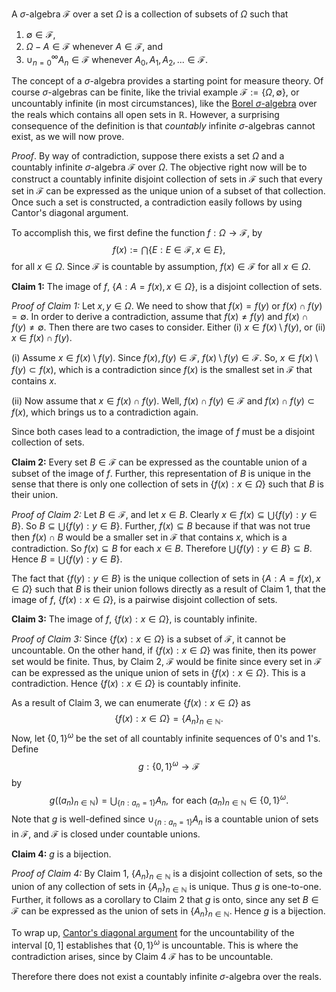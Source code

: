 A $\sigma$-algebra $\mathcal{F}$ over a set $\Omega$ is a collection of subsets of $\Omega$ such that

1. $\emptyset \in \mathcal{F}$,
2. $\Omega - A \in \mathcal{F}$ whenever $A \in \mathcal{F}$, and 
3. $\cup_{n=0}^{\infty}A_{n} \in \mathcal{F}$ whenever $A_{0}, A_{1}, A_{2},... \in \mathcal{F}$.

The concept of a $\sigma$-algebra provides a starting point for measure theory. 
Of course $\sigma$-algebras can be finite, like the 
trivial example $\mathcal{F} := \{\Omega, \emptyset\}$, or uncountably infinite (in most 
circumstances), like the [Borel $\sigma$-algebra](https://en.wikipedia.org/wiki/Sigma-algebra#Borel_and_Lebesgue_.CF.83-algebras) 
over the reals which contains all open sets in $\mathbb{R}$. However, a surprising consequence of the
definition is that *countably* infinite $\sigma$-algebras cannot exist, as we will now prove.


$Proof.$ By way of contradiction, suppose there exists a set $\Omega$ and a countably infinite $\sigma$-algebra $\mathcal{F}$ over $\Omega$.
The objective right now will be to construct a countably infinite disjoint collection of sets in $\mathcal{F}$ such that every set in
$\mathcal{F}$ can be expressed as the unique union of a subset of that collection. Once such a set is constructed, a contradiction easily follows by
using Cantor's diagonal argument.

To accomplish this, we first define the function $f : \Omega \rightarrow \mathcal{F}$, by 
$$ f(x) := \bigcap\{E : E\in \mathcal{F}, x \in E\}, $$
for all $x \in \Omega$. Since $\mathcal{F}$ is countable by assumption, $f(x) \in \mathcal{F}$ for all $x \in \Omega$.

**Claim 1:** The image of $f$, $\left\{ A : A = f(x), x \in \Omega \right\}$, is a disjoint collection of sets.

*Proof of Claim 1:* Let $x, y \in \Omega$. We need to show that $f(x) = f(y)$ or $f(x) \cap f(y) = \emptyset$. 
In order to derive a contradiction, assume that $f(x) \neq f(y)$ and $f(x) \cap f(y) \neq \emptyset$. 
Then there are two cases to consider. Either (i) $x \in f(x) \setminus f(y)$, or (ii) $x \in f(x) \cap
f(y)$.

(i) Assume $x \in f(x) \setminus f(y)$.
Since $f(x), f(y) \in \mathcal{F}$, $f(x) \setminus f(y) \in \mathcal{F}$. So, $x \in f(x) \setminus f(y) \subset
f(x)$, which is a contradiction since $f(x)$ is the smallest set in $\mathcal{F}$ that contains $x$.

(ii) Now assume that $x \in f(x) \cap f(y)$.
Well, $f(x) \cap f(y) \in \mathcal{F}$ and $f(x) \cap f(y) \subset f(x)$, which brings us to a contradiction again. 

Since both cases lead to a contradiction, the image of $f$ must be a disjoint collection of sets.
$$\tag*{$\blacksquare$ Claim 1}$$

**Claim 2:** Every set $B \in \mathcal{F}$ can be expressed as the countable union of a subset of the image of $f$. Further, this
representation of $B$ is unique in the sense that there is only one collection of sets in $\left\{ f(x): x \in \Omega \right\}$ such that
$B$ is their union.

*Proof of Claim 2:* Let $B \in \mathcal{F}$, and let $x \in B$. Clearly $x \in f(x) \subseteq \bigcup\left\{ f(y) : y \in B \right\}$. 
So $B \subseteq \bigcup\{ f(y) : y \in B \}$. 
Further, $f(x) \subseteq B$ because if that was not true then $f(x) \cap B$ would be a smaller set in
$\mathcal{F}$ that contains $x$, which is a contradiction. So $f(x) \subseteq B$ for each $x \in B$. 
Therefore $\bigcup \{f(y) : y \in B \} \subseteq B$. Hence $B = \bigcup\{f(y) : y \in B\}$.

The fact that $\left\{ f(y) : y \in B \right\}$ is the unique collection of sets in $\left\{ A : A = f(x), x \in \Omega \right\}$ such that 
$B$ is their union follows directly as a result of Claim 1, 
that the image of $f$, $\left\{ f(x): x \in \Omega \right\}$, is a pairwise disjoint collection of sets.
$$\tag*{$\blacksquare$ Claim 2}$$

**Claim 3:** The image of $f$, $\left\{ f(x): x \in \Omega \right\}$, is countably infinite.

*Proof of Claim 3:* Since $\left\{f(x): x \in \Omega \right\}$ is a subset of $\mathcal{F}$, it cannot be uncountable. 
On the other hand, if $\left\{f(x): x \in \Omega \right\}$
was finite, then its power
set would be finite. Thus, by Claim 2, $\mathcal{F}$ would be finite since every set in $\mathcal{F}$ can be expressed as the unique union of sets
in $\left\{ f(x): x \in \Omega \right\}$. This is a contradiction. Hence $\left\{f(x): x \in \Omega \right\}$ is countably infinite.
$$\tag*{$\blacksquare$ Claim 3}$$

As a result of Claim 3, we can enumerate $\left\{f(x): x \in \Omega \right\}$ as 
$$ \left\{f(x): x \in \Omega \right\} = \left\{ A_{n} \right\}_{n\in\mathbb{N}}. $$
Now, let $\left\{ 0,1 \right\}^{\omega}$ be the set of all countably infinite sequences of 0's and 1's. Define 
$$ g: \left\{ 0,1 \right\}^{\omega} \longrightarrow \mathcal{F} $$
by 
$$ g\left( \left( a_{n} \right)_{n\in\mathbb{N}} \right) = \bigcup_{\{n : a_{n} = 1\}}A_{n}, \text{ for each } \left( a_{n} \right)_{n\in\mathbb{N}}
\in \left\{ 0,1 \right\}^{\omega}. $$
Note that $g$ is well-defined since $\cup_{\{n:a_{n}=1\}}A_{n}$ is a countable union of sets in $\mathcal{F}$, and $\mathcal{F}$ is closed under
countable unions.

**Claim 4:** $g$ is a bijection.

*Proof of Claim 4:* By Claim 1, $\left\{ A_{n} \right\}_{n\in\mathbb{N}}$ 
is a disjoint collection of sets, so the union
of any collection of sets in $\left\{ A_{n} \right\}_{n\in\mathbb{N}}$ is unique. Thus $g$ is one-to-one. Further, it follows as a corollary to Claim
2 that $g$ is onto, since any set $B \in \mathcal{F}$ can be expressed as the union of sets in $\left\{ A_{n} \right\}_{n\in\mathbb{N}}$. Hence $g$ is a bijection.
$$\tag*{$\blacksquare$ Claim 4}$$

To wrap up, [Cantor's diagonal argument](https://en.wikipedia.org/wiki/Cantor%27s_diagonal_argument) 
for the uncountability of the interval $[0,1]$ establishes that $\left\{ 0,1 \right\}^{\omega}$ is uncountable.
This is where the contradiction arises, since by Claim 4 $\mathcal{F}$ has to be uncountable.

Therefore there does not exist a countably infinite $\sigma$-algebra over the reals.
$$\tag*{$\Box$}$$
